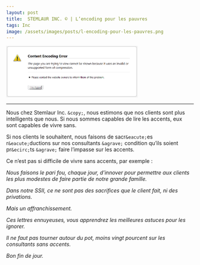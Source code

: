 ```yaml
---
layout: post
title:  STEMLAUR INC. © | L’encoding pour les pauvres
tags: Inc
image: /assets/images/posts/l-encoding-pour-les-pauvres.png
---
```


<img src="/assets/images/posts/l-encoding-pour-les-pauvres.png" width="70%" class="center">

---

Nous chez Stemlaur Inc. `&copy;`, nous estimons que nos clients sont plus intelligents que nous. 
Si nous sommes capables de lire les accents, eux sont capables de vivre sans.

<!--more-->

Si nos clients le souhaitent, nous faisons de sacr`&eacute;`es r`&eacute;`ductions sur nos consultants `&agrave;` 
condition qu’ils soient pr`&ecirc;`ts `&agrave;` faire l’impasse sur les accents.

Ce n’est pas si difficile de vivre sans accents, par exemple :

_Nous faisons le pari fou, chaque jour, d’innover pour permettre aux clients les plus modestes de faire partie de notre grande famille._

_Dans notre SSII, ce ne sont pas des sacrifices que le client fait, ni des privations._

_Mais un affranchissement._

_Ces lettres ennuyeuses, vous apprendrez les meilleures astuces pour les ignorer._

_Il ne faut pas tourner autour du pot, moins vingt pourcent sur les consultants sans accents._

_Bon fin de jour._

[^fn-sample_footnote]: le Papa, le Dieu, le Gourou
